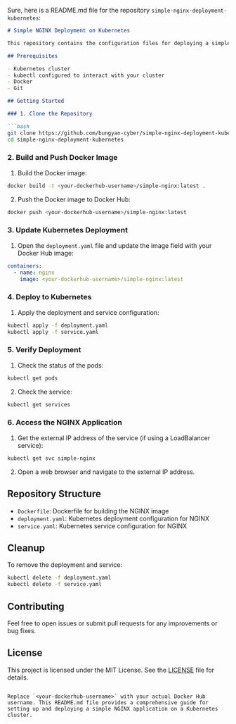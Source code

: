 Sure, here is a README.md file for the repository `simple-nginx-deployment-kubernetes`:

```markdown
# Simple NGINX Deployment on Kubernetes

This repository contains the configuration files for deploying a simple NGINX application on a Kubernetes cluster.

## Prerequisites

- Kubernetes cluster
- kubectl configured to interact with your cluster
- Docker
- Git

## Getting Started

### 1. Clone the Repository

```bash
git clone https://github.com/bungyan-cyber/simple-nginx-deployment-kubernetes.git
cd simple-nginx-deployment-kubernetes
```

### 2. Build and Push Docker Image

1. Build the Docker image:

```bash
docker build -t <your-dockerhub-username>/simple-nginx:latest .
```

2. Push the Docker image to Docker Hub:

```bash
docker push <your-dockerhub-username>/simple-nginx:latest
```

### 3. Update Kubernetes Deployment

1. Open the `deployment.yaml` file and update the image field with your Docker Hub image:

```yaml
containers:
  - name: nginx
    image: <your-dockerhub-username>/simple-nginx:latest
```

### 4. Deploy to Kubernetes

1. Apply the deployment and service configuration:

```bash
kubectl apply -f deployment.yaml
kubectl apply -f service.yaml
```

### 5. Verify Deployment

1. Check the status of the pods:

```bash
kubectl get pods
```

2. Check the service:

```bash
kubectl get services
```

### 6. Access the NGINX Application

1. Get the external IP address of the service (if using a LoadBalancer service):

```bash
kubectl get svc simple-nginx
```

2. Open a web browser and navigate to the external IP address.

## Repository Structure

- `Dockerfile`: Dockerfile for building the NGINX image
- `deployment.yaml`: Kubernetes deployment configuration for NGINX
- `service.yaml`: Kubernetes service configuration for NGINX

## Cleanup

To remove the deployment and service:

```bash
kubectl delete -f deployment.yaml
kubectl delete -f service.yaml
```

## Contributing

Feel free to open issues or submit pull requests for any improvements or bug fixes.

## License

This project is licensed under the MIT License. See the [LICENSE](LICENSE) file for details.
```

Replace `<your-dockerhub-username>` with your actual Docker Hub username. This README.md file provides a comprehensive guide for setting up and deploying a simple NGINX application on a Kubernetes cluster.
